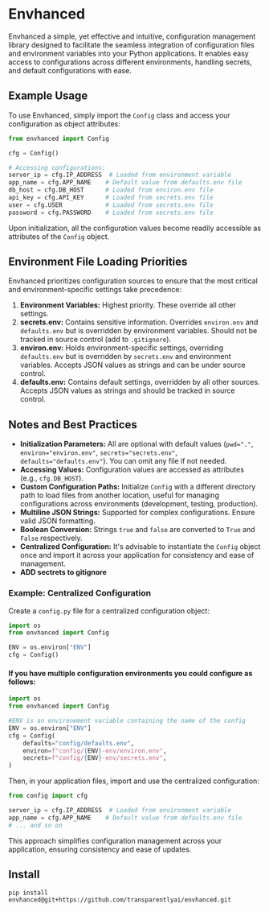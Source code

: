 # Envhanced

Envhanced a simple, yet effective and intuitive, configuration management library designed to facilitate the seamless integration of configuration files and environment variables into your Python applications. It enables easy access to configurations across different environments, handling secrets, and default configurations with ease.

## Example Usage

To use Envhanced, simply import the `Config` class and access your configuration as object attributes:

```python
from envhanced import Config

cfg = Config()

# Accessing configurations:
server_ip = cfg.IP_ADDRESS  # Loaded from environment variable
app_name = cfg.APP_NAME    # Default value from defaults.env file
db_host = cfg.DB_HOST      # Loaded from environ.env file
api_key = cfg.API_KEY      # Loaded from secrets.env file
user = cfg.USER            # Loaded from secrets.env file
password = cfg.PASSWORD    # Loaded from secrets.env file
```

Upon initialization, all the configuration values become readily accessible as attributes of the `Config` object.

## Environment File Loading Priorities

Envhanced prioritizes configuration sources to ensure that the most critical and environment-specific settings take precedence:

1. **Environment Variables:** Highest priority. These override all other settings.
2. **secrets.env:** Contains sensitive information. Overrides `environ.env` and `defaults.env` but is overridden by environment variables. Should not be tracked in source control (add to `.gitignore`).
3. **environ.env:** Holds environment-specific settings, overriding `defaults.env` but is overridden by `secrets.env` and environment variables. Accepts JSON values as strings and can be under source control.
4. **defaults.env:** Contains default settings, overridden by all other sources. Accepts JSON values as strings and should be tracked in source control.

## Notes and Best Practices

- **Initialization Parameters:** All are optional with default values (`pwd="."`, `environ="environ.env"`, `secrets="secrets.env"`, `defaults="defaults.env"`). You can omit any file if not needed.
- **Accessing Values:** Configuration values are accessed as attributes (e.g., `cfg.DB_HOST`).
- **Custom Configuration Paths:** Initialize `Config` with a different directory path to load files from another location, useful for managing configurations across environments (development, testing, production).
- **Multiline JSON Strings:** Supported for complex configurations. Ensure valid JSON formatting.
- **Boolean Conversion:** Strings `true` and `false` are converted to `True` and `False` respectively.
- **Centralized Configuration:** It's advisable to instantiate the `Config` object once and import it across your application for consistency and ease of management.
- **ADD sectrets to gitignore** 

### Example: Centralized Configuration

Create a `config.py` file for a centralized configuration object:

```python
import os
from envhanced import Config

ENV = os.environ["ENV"]
cfg = Config()
```
#### If you have multiple configuration environments you could configure as follows:
```python
import os
from envhanced import Config

#ENV is an environement variable containing the name of the config
ENV = os.environ["ENV"]
cfg = Config(
    defaults="config/defaults.env",
    environ=f"config/{ENV}-env/environ.env",
    secrets=f"config/{ENV}-env/secrets.env",
)
```

Then, in your application files, import and use the centralized configuration:

```python
from config import cfg

server_ip = cfg.IP_ADDRESS  # Loaded from environment variable
app_name = cfg.APP_NAME    # Default value from defaults.env file
# ... and so on
```

This approach simplifies configuration management across your application, ensuring consistency and ease of updates.

## Install 
`pip install envhanced@git+https://github.com/transparentlyai/envhanced.git`
